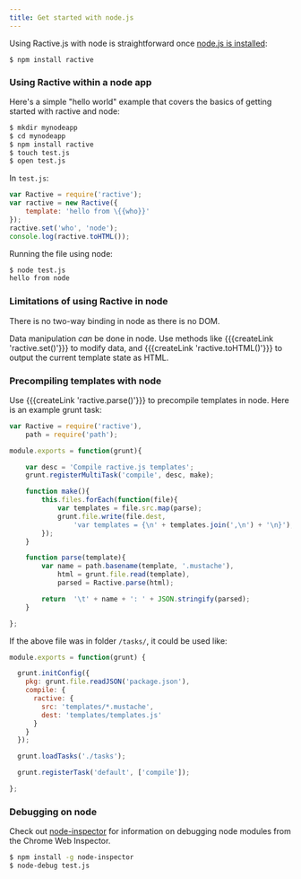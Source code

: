 ```yaml
---
title: Get started with node.js
---
```


Using Ractive.js with node is straightforward once [node.js is installed](http://nodejs.org/):
```
$ npm install ractive
```

### Using Ractive within a node app

Here's a simple "hello world" example that covers the basics of getting started
 with ractive and node:
```sh
$ mkdir mynodeapp
$ cd mynodeapp
$ npm install ractive
$ touch test.js
$ open test.js
```

In `test.js`:
```js
var Ractive = require('ractive');
var ractive = new Ractive({
    template: 'hello from \{{who}}'
});
ractive.set('who', 'node');
console.log(ractive.toHTML());
```

Running the file using node:
```sh
$ node test.js
hello from node
```

### Limitations of using Ractive in node

There is no two-way binding in node as there is no DOM.

Data manipulation _can_ be done in node. Use methods like
{{{createLink 'ractive.set()'}}} to modify data, and {{{createLink 'ractive.toHTML()'}}}
to output the current template state as HTML.

### Precompiling templates with node

Use {{{createLink 'ractive.parse()'}}} to precompile templates in node. Here is an
example grunt task:

```js
var Ractive = require('ractive'),
	path = require('path');

module.exports = function(grunt){

	var desc = 'Compile ractive.js templates';
	grunt.registerMultiTask('compile', desc, make);

	function make(){
		this.files.forEach(function(file){
			var templates = file.src.map(parse);
			grunt.file.write(file.dest,
				'var templates = {\n' + templates.join(',\n') + '\n}');
		});
	}

	function parse(template){
		var name = path.basename(template, '.mustache'),
			html = grunt.file.read(template),
			parsed = Ractive.parse(html);

		return  '\t' + name + ': ' + JSON.stringify(parsed);
	}

};
```

If the above file was in folder `/tasks/`, it could be used like:

```js
module.exports = function(grunt) {

  grunt.initConfig({
    pkg: grunt.file.readJSON('package.json'),
    compile: {
      ractive: {
        src: 'templates/*.mustache',
        dest: 'templates/templates.js'
      }
    }
  });

  grunt.loadTasks('./tasks');

  grunt.registerTask('default', ['compile']);

};
```

### Debugging on node

Check out [node-inspector](https://github.com/node-inspector/node-inspector)
for information on debugging node modules from the Chrome Web Inspector.
```sh
$ npm install -g node-inspector
$ node-debug test.js
```

